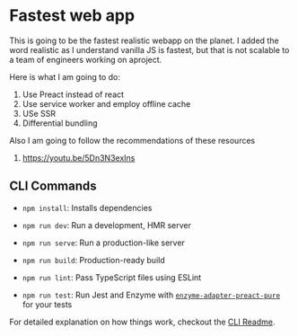 # Fastest web app

This is going to be the fastest realistic webapp on the planet. I added the word realistic as I understand vanilla JS is fastest, but that is not scalable to a team of engineers working on aproject.

Here is what I am going to do:
1. Use Preact instead of react
2. Use service worker and employ offline cache
3. USe SSR
4. Differential bundling

Also I am going to follow the recommendations of these resources
1. https://youtu.be/5Dn3N3exIns

## CLI Commands
*   `npm install`: Installs dependencies

*   `npm run dev`: Run a development, HMR server

*   `npm run serve`: Run a production-like server

*   `npm run build`: Production-ready build

*   `npm run lint`: Pass TypeScript files using ESLint

*   `npm run test`: Run Jest and Enzyme with
    [`enzyme-adapter-preact-pure`](https://github.com/preactjs/enzyme-adapter-preact-pure) for
    your tests


For detailed explanation on how things work, checkout the [CLI Readme](https://github.com/developit/preact-cli/blob/master/README.md).
